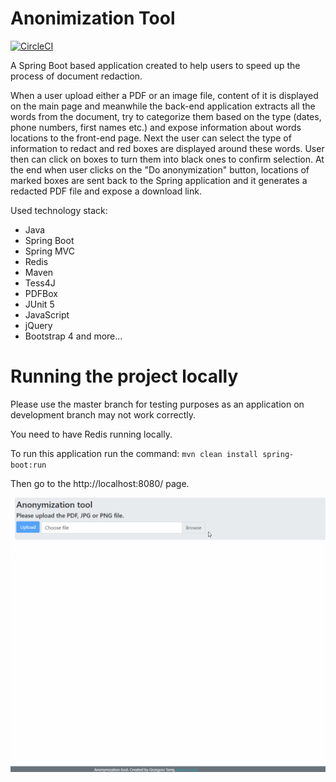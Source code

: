 # Anonimization Tool

[![CircleCI](https://circleci.com/gh/gserej/anonymization-tool.svg?style=svg)](https://circleci.com/gh/gserej/anonymization-tool)

A Spring Boot based application created to help users to speed up the process of document redaction.

When a user upload either a PDF or an image file, content of it is displayed on the main page and meanwhile
 the back-end application extracts all the words from the document, try to categorize them based on the type 
 (dates, phone numbers, first names etc.) and expose information about words locations to the front-end page.
  Next the user can select the type of information to redact and red boxes are displayed around these words.
   User then can click on boxes to turn them into black ones to confirm selection.
    At the end when user clicks on the "Do anonymization" button, locations of marked boxes are sent back to the
     Spring application and it generates a redacted PDF file and expose a download link.
   

Used technology stack:
- Java
- Spring Boot
- Spring MVC
- Redis
- Maven
- Tess4J
- PDFBox
- JUnit 5
- JavaScript
- jQuery
- Bootstrap 4
and more...

Running the project locally
====================
Please use the master branch for testing purposes as an application on development branch may not work correctly.

You need to have Redis running locally.

To run this application run the command: `mvn clean install spring-boot:run`

Then go to the http://localhost:8080/ page.

![](recordings/recording.gif)

